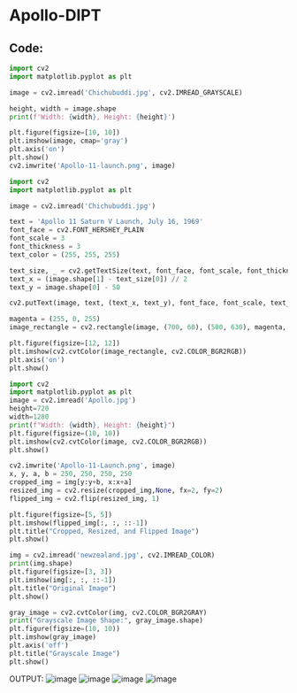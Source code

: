# Apollo-DIPT

## Code:
```python
import cv2
import matplotlib.pyplot as plt

image = cv2.imread('Chichubuddi.jpg', cv2.IMREAD_GRAYSCALE)

height, width = image.shape
print(f'Width: {width}, Height: {height}')

plt.figure(figsize=[10, 10])
plt.imshow(image, cmap='gray')
plt.axis('on')  
plt.show()
cv2.imwrite('Apollo-11-launch.png', image)

import cv2
import matplotlib.pyplot as plt

image = cv2.imread('Chichubuddi.jpg')

text = 'Apollo 11 Saturn V Launch, July 16, 1969'
font_face = cv2.FONT_HERSHEY_PLAIN
font_scale = 3
font_thickness = 3
text_color = (255, 255, 255)  

text_size, _ = cv2.getTextSize(text, font_face, font_scale, font_thickness)
text_x = (image.shape[1] - text_size[0]) // 2  
text_y = image.shape[0] - 50  

cv2.putText(image, text, (text_x, text_y), font_face, font_scale, text_color, font_thickness)

magenta = (255, 0, 255)  
image_rectangle = cv2.rectangle(image, (700, 60), (500, 630), magenta, thickness=3, lineType=cv2.LINE_8)

plt.figure(figsize=[12, 12])
plt.imshow(cv2.cvtColor(image_rectangle, cv2.COLOR_BGR2RGB))
plt.axis('on')
plt.show()

import cv2
import matplotlib.pyplot as plt
image = cv2.imread('Apollo.jpg')
height=720
width=1280
print(f"Width: {width}, Height: {height}")
plt.figure(figsize=(10, 10))
plt.imshow(cv2.cvtColor(image, cv2.COLOR_BGR2RGB))
plt.show()

cv2.imwrite('Apollo-11-Launch.png', image)
x, y, a, b = 250, 250, 250, 250
cropped_img = img[y:y+b, x:x+a]
resized_img = cv2.resize(cropped_img,None, fx=2, fy=2)
flipped_img = cv2.flip(resized_img, 1)

plt.figure(figsize=[5, 5])
plt.imshow(flipped_img[:, :, ::-1])
plt.title("Cropped, Resized, and Flipped Image")
plt.show()

img = cv2.imread('newzealand.jpg', cv2.IMREAD_COLOR)
print(img.shape)
plt.figure(figsize=[3, 3])
plt.imshow(img[:, :, ::-1])
plt.title("Original Image")
plt.show()

gray_image = cv2.cvtColor(img, cv2.COLOR_BGR2GRAY)
print("Grayscale Image Shape:", gray_image.shape)
plt.figure(figsize=(10, 10))
plt.imshow(gray_image)
plt.axis('off')
plt.title("Grayscale Image")
plt.show()

```
OUTPUT:
![image](https://github.com/user-attachments/assets/b857ad3e-d361-4229-86bb-ee0a85301c8a)
![image](https://github.com/user-attachments/assets/19da1d1f-90cd-42d2-a283-2f6833998479)
![image](https://github.com/user-attachments/assets/deaaab1e-b0ae-415e-b752-b9b0caa895d4)
![image](https://github.com/user-attachments/assets/985518ea-7ca5-40b4-bda5-f41ec675d0c8)
